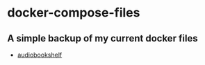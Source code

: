 # docker-compose-files

A simple backup of my current docker files
---
- [audiobookshelf](wkimble91/docker-compose-files/audiobookshelf.md)
